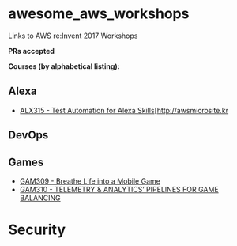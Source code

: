 # awesome_aws_workshops
Links to AWS re:Invent 2017 Workshops

**PRs accepted**

__Courses (by alphabetical listing):__

## Alexa 

* [ALX315 - Test Automation for Alexa Skills](https://github.com/alexa/skill-sample-nodejs-test-automation)[http://awsmicrosite.kr

## DevOps

## Games
* [GAM309 - Breathe Life into a Mobile Game](http://awsmicrosite.kr)
* [GAM310 - TELEMETRY & ANALYTICS’ PIPELINES FOR GAME BALANCING](http://gam310-2017.s3-website-us-west-2.amazonaws.com)

# Security


